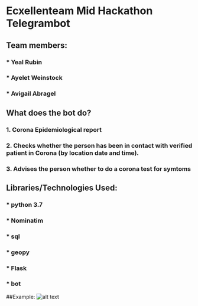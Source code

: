 # Ecxellenteam Mid Hackathon Telegrambot
## Team members:
### * Yeal Rubin
### * Ayelet Weinstock
### * Avigail Abragel
## What does the bot do?
### 1. Corona Epidemiological report 
### 2. Checks whether the person has been in contact with verified patient in Corona (by location date and time).
### 3. Advises the person whether to do a corona test for symtoms
## Libraries/Technologies Used:
### * python 3.7
### * Nominatim
### * sql
### * geopy
### * Flask
### * bot
##Example:
![alt text](./Example.png)
